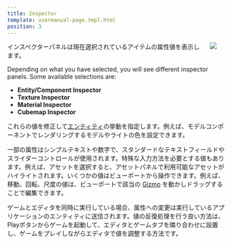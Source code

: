 ```yaml
---
title: Inspector
template: usermanual-page.tmpl.html
position: 3
---
```


<img src="/images/user-manual/inspector.jpg" style="float: right; padding: 20px; padding-top: 0px;"></img>

インスペクターパネルは現在選択されているアイテムの属性値を表示します。

Depending on what you have selected, you will see different inspector panels. Some available selections are:
* **Entity/Component Inspector**
* **Texture Inspector**
* **Material Inspector**
* **Cubemap Inspector**

これらの値を修正して[エンティティ][2]の挙動を指定します。例えば、モデルコンポーネントでレンダリングするモデルやライトの色を設定できます。

一部の属性はシンプルテキストや数字で、スタンダードなテキストフィールドやスライダーコントロールが使用されます。特殊な入力方法を必要とする値もあります。例えば、アセットを選択すると、アセットパネルで利用可能なアセットがハイライトされます。いくつかの値はビューポートから操作できます。例えば、移動、回転、尺度の値は、ビューポートで該当の [Gizmo][3] を動かしドラッグすることで編集できます。

ゲームとエディタを同時に実行している場合、属性への変更は実行しているアプリケーションのエンティティに送信されます。値の反復処理を行う良い方法は、Playボタンからゲームを起動して、エディタとゲームタブを隣り合わせに設置し、ゲームをプレイしながらエディタで値を調整する方法です。

[3]: /user-manual/glossary#gizmo
[2]: /user-manual/glossary#entity
[1]: /images/user-manual/inspector.jpg "Edit attributes until you can edit no more"

